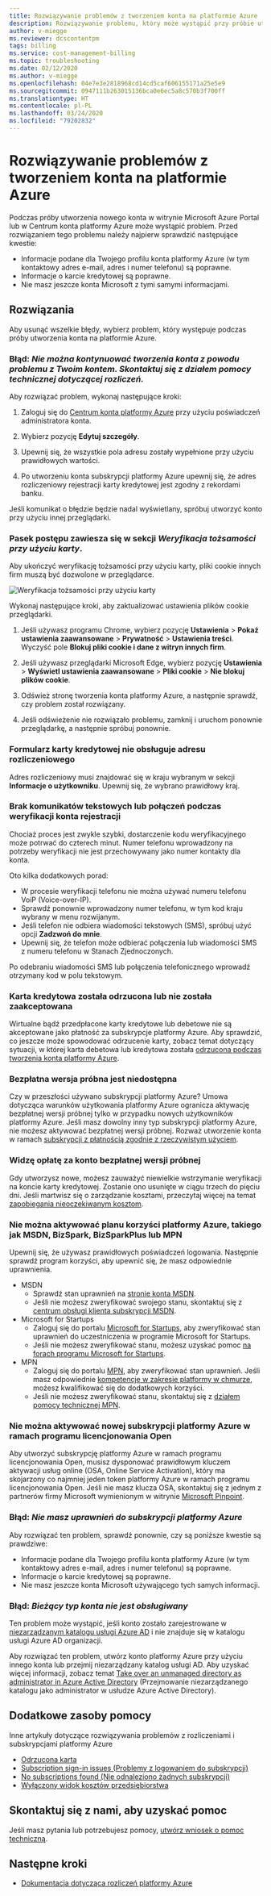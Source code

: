 ```yaml
---
title: Rozwiązywanie problemów z tworzeniem konta na platformie Azure
description: Rozwiązywanie problemu, który może wystąpić przy próbie utworzenia nowego konta w centrum konta w witrynie Microsoft Azure Portal.
author: v-miegge
ms.reviewer: dcscontentpm
tags: billing
ms.service: cost-management-billing
ms.topic: troubleshooting
ms.date: 02/12/2020
ms.author: v-miegge
ms.openlocfilehash: 04e7e3e2818968cd14cd5caf606155171a25e5e9
ms.sourcegitcommit: 0947111b263015136bca0e6ec5a8c570b3f700ff
ms.translationtype: HT
ms.contentlocale: pl-PL
ms.lasthandoff: 03/24/2020
ms.locfileid: "79202832"
---
```

# <a name="troubleshoot-azure-sign-up"></a>Rozwiązywanie problemów z tworzeniem konta na platformie Azure

Podczas próby utworzenia nowego konta w witrynie Microsoft Azure Portal lub w Centrum konta platformy Azure może wystąpić problem. Przed rozwiązaniem tego problemu należy najpierw sprawdzić następujące kwestie:

- Informacje podane dla Twojego profilu konta platformy Azure (w tym kontaktowy adres e-mail, adres i numer telefonu) są poprawne.
- Informacje o karcie kredytowej są poprawne.
- Nie masz jeszcze konta Microsoft z tymi samymi informacjami.

## <a name="resolutions"></a>Rozwiązania

Aby usunąć wszelkie błędy, wybierz problem, który występuje podczas próby utworzenia konta na platformie Azure.

### <a name="error-we-cannot-proceed-with-sign-up-due-to-an-issue-with-your-account-please-contact-billing-support"></a>Błąd: *Nie można kontynuować tworzenia konta z powodu problemu z Twoim kontem. Skontaktuj się z działem pomocy technicznej dotyczącej rozliczeń.*

Aby rozwiązać problem, wykonaj następujące kroki:

1. Zaloguj się do [Centrum konta platformy Azure](https://account.azure.com/Profile) przy użyciu poświadczeń administratora konta.

2. Wybierz pozycję **Edytuj szczegóły**.

3. Upewnij się, że wszystkie pola adresu zostały wypełnione przy użyciu prawidłowych wartości.

4. Po utworzeniu konta subskrypcji platformy Azure upewnij się, że adres rozliczeniowy rejestracji karty kredytowej jest zgodny z rekordami banku.

Jeśli komunikat o błędzie będzie nadal wyświetlany, spróbuj utworzyć konto przy użyciu innej przeglądarki.

### <a name="progress-bar-hangs-in-identity-verification-by-card-section"></a>Pasek postępu zawiesza się w sekcji *Weryfikacja tożsamości przy użyciu karty*.

Aby ukończyć weryfikację tożsamości przy użyciu karty, pliki cookie innych firm muszą być dozwolone w przeglądarce.

![Weryfikacja tożsamości przy użyciu karty](./media/troubleshoot-azure-sign-up/identify-verification-by-card.png)

Wykonaj następujące kroki, aby zaktualizować ustawienia plików cookie przeglądarki.

1. Jeśli używasz programu Chrome, wybierz pozycję **Ustawienia** > **Pokaż ustawienia zaawansowane** > **Prywatność** > **Ustawienia treści**. Wyczyść pole **Blokuj pliki cookie i dane z witryn innych firm**.

2. Jeśli używasz przeglądarki Microsoft Edge, wybierz pozycję **Ustawienia** > **Wyświetl ustawienia zaawansowane** > **Pliki cookie** > **Nie blokuj plików cookie**.

3. Odśwież stronę tworzenia konta platformy Azure, a następnie sprawdź, czy problem został rozwiązany.

4. Jeśli odświeżenie nie rozwiązało problemu, zamknij i uruchom ponownie przeglądarkę, a następnie spróbuj ponownie.

### <a name="credit-card-form-doesnt-support-my-billing-address"></a>Formularz karty kredytowej nie obsługuje adresu rozliczeniowego

Adres rozliczeniowy musi znajdować się w kraju wybranym w sekcji **Informacje o użytkowniku**. Upewnij się, że wybrano prawidłowy kraj.

### <a name="no-text-messages-or-calls-during-sign-up-account-verification"></a>Brak komunikatów tekstowych lub połączeń podczas weryfikacji konta rejestracji

Chociaż proces jest zwykle szybki, dostarczenie kodu weryfikacyjnego może potrwać do czterech minut. Numer telefonu wprowadzony na potrzeby weryfikacji nie jest przechowywany jako numer kontakty dla konta.

Oto kilka dodatkowych porad:

- W procesie weryfikacji telefonu nie można używać numeru telefonu VoiP (Voice-over-IP).
- Sprawdź ponownie wprowadzony numer telefonu, w tym kod kraju wybrany w menu rozwijanym.
- Jeśli telefon nie odbiera wiadomości tekstowych (SMS), spróbuj użyć opcji **Zadzwoń do mnie**.
- Upewnij się, że telefon może odbierać połączenia lub wiadomości SMS z numeru telefonu w Stanach Zjednoczonych.

Po odebraniu wiadomości SMS lub połączenia telefonicznego wprowadź otrzymany kod w polu tekstowym.

### <a name="credit-card-declined-or-not-accepted"></a>Karta kredytowa została odrzucona lub nie została zaakceptowana

Wirtualne bądź przedpłacone karty kredytowe lub debetowe nie są akceptowane jako płatność za subskrypcje platformy Azure. Aby sprawdzić, co jeszcze może spowodować odrzucenie karty, zobacz temat dotyczący sytuacji, w której karta debetowa lub kredytowa została [odrzucona podczas tworzenia konta platformy Azure](https://support.microsoft.com/help/4042960).

### <a name="free-trial-is-not-available"></a>Bezpłatna wersja próbna jest niedostępna

Czy w przeszłości używano subskrypcji platformy Azure? Umowa dotycząca warunków użytkowania platformy Azure ogranicza aktywację bezpłatnej wersji próbnej tylko w przypadku nowych użytkowników platformy Azure. Jeśli masz dowolny inny typ subskrypcji platformy Azure, nie możesz aktywować bezpłatnej wersji próbnej. Rozważ utworzenie konta w ramach [subskrypcji z płatnością zgodnie z rzeczywistym użyciem](https://azure.microsoft.com/offers/ms-azr-0003p/).

### <a name="i-saw-a-charge-on-my-free-trial-account"></a>Widzę opłatę za konto bezpłatnej wersji próbnej

Gdy utworzysz nowe, możesz zauważyć niewielkie wstrzymanie weryfikacji na koncie karty kredytowej. Zostanie ono usunięte w ciągu trzech do pięciu dni. Jeśli martwisz się o zarządzanie kosztami, przeczytaj więcej na temat [zapobiegania nieoczekiwanym kosztom](getting-started.md).

### <a name="cant-activate-azure-benefit-plan-like-msdn-bizspark-bizsparkplus-or-mpn"></a>Nie można aktywować planu korzyści platformy Azure, takiego jak MSDN, BizSpark, BizSparkPlus lub MPN

Upewnij się, że używasz prawidłowych poświadczeń logowania. Następnie sprawdź program korzyści, aby upewnić się, że masz odpowiednie uprawnienia.

- MSDN
  - Sprawdź stan uprawnień na [stronie konta MSDN](https://msdn.microsoft.com/subscriptions/manage/default.aspx).
  - Jeśli nie możesz zweryfikować swojego stanu, skontaktuj się z [centrum obsługi klienta subskrypcji MSDN](https://msdn.microsoft.com/library/aa493452.aspx).
- Microsoft for Startups
  - Zaloguj się do portalu [Microsoft for Startups](https://startups.microsoft.com/#start-two), aby zweryfikować stan uprawnień do uczestniczenia w programie Microsoft for Startups.
  - Jeśli nie możesz zweryfikować stanu, możesz uzyskać pomoc [na forach programu Microsoft for Startups](https://www.microsoftpartnercommunity.com/t5/Microsoft-for-Startups/ct-p/Microsoft_Startups).
- MPN
  - Zaloguj się do portalu [MPN](https://mspartner.microsoft.com/Pages/Locale.aspx), aby zweryfikować stan uprawnień. Jeśli masz odpowiednie [kompetencje w zakresie platformy w chmurze](https://mspartner.microsoft.com/pages/membership/cloud-platform-competency.aspx), możesz kwalifikować się do dodatkowych korzyści.
  - Jeśli nie możesz zweryfikować stanu, skontaktuj się z [działem pomocy technicznej MPN](https://mspartner.microsoft.com/Pages/Support/Premium/contact-support.aspx).

### <a name="cant-activate-new-azure-in-open-subscription"></a>Nie można aktywować nowej subskrypcji platformy Azure w ramach programu licencjonowania Open

Aby utworzyć subskrypcję platformy Azure w ramach programu licencjonowania Open, musisz dysponować prawidłowym kluczem aktywacji usług online (OSA, Online Service Activation), który ma skojarzony co najmniej jeden token platformy Azure w ramach programu licencjonowania Open. Jeśli nie masz klucza OSA, skontaktuj się z jednym z partnerów firmy Microsoft wymienionym w witrynie [Microsoft Pinpoint](https://pinpoint.microsoft.com/).

### <a name="error-you-are-not-eligible-for-an-azure-subscription"></a>Błąd: *Nie masz uprawnień do subskrypcji platformy Azure*

Aby rozwiązać ten problem, sprawdź ponownie, czy są poniższe kwestie są prawdziwe:

- Informacje podane dla Twojego profilu konta platformy Azure (w tym kontaktowy adres e-mail, adres i numer telefonu) są poprawne.
- Informacje o karcie kredytowej są poprawne.
- Nie masz jeszcze konta Microsoft używającego tych samych informacji.

### <a name="error-your-current-account-type-is-not-supported"></a>Błąd: *Bieżący typ konta nie jest obsługiwany*

Ten problem może wystąpić, jeśli konto zostało zarejestrowane w [niezarządzanym katalogu usługi Azure AD](../../active-directory/users-groups-roles/directory-self-service-signup.md) i nie znajduje się w katalogu usługi Azure AD organizacji.

Aby rozwiązać ten problem, utwórz konto platformy Azure przy użyciu innego konta lub przejmij niezarządzany katalog usługi AD. Aby uzyskać więcej informacji, zobacz temat [Take over an unmanaged directory as administrator in Azure Active Directory](../../active-directory/users-groups-roles/domains-admin-takeover.md) (Przejmowanie niezarządzanego katalogu jako administrator w usłudze Azure Active Directory).

## <a name="additional-help-resources"></a>Dodatkowe zasoby pomocy

Inne artykuły dotyczące rozwiązywania problemów z rozliczeniami i subskrypcjami platformy Azure

- [Odrzucona karta](troubleshoot-declined-card.md)
- [Subscription sign-in issues (Problemy z logowaniem do subskrypcji)](troubleshoot-sign-in-issue.md)
- [No subscriptions found (Nie odnaleziono żadnych subskrypcji)](no-subscriptions-found.md)
- [Wyłączony widok kosztów przedsiębiorstwa](enterprise-mgmt-grp-troubleshoot-cost-view.md)

## <a name="contact-us-for-help"></a>Skontaktuj się z nami, aby uzyskać pomoc

Jeśli masz pytania lub potrzebujesz pomocy, [utwórz wniosek o pomoc techniczną](https://ms.portal.azure.com/#blade/Microsoft_Azure_Support/HelpAndSupportBlade/newsupportrequest).

## <a name="next-steps"></a>Następne kroki

- [Dokumentacja dotycząca rozliczeń platformy Azure](../../billing/index.md)
